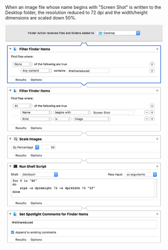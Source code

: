 When an image file whose name begins with "Screen Shot" is written to the Desktop folder, the resolution reduced to 72 dpi and the width/height dimensions are scaled down 50%.

![](https://github.com/digitaljhelms/retinaresize/raw/master/Divide%20Retina%20Screenshot.workflow/Contents/QuickLook/Preview.png)
